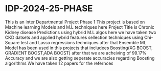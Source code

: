 # IDP-2024-25-PHASE

This is an Inter Departmental Project Phase 1 This project is based on Machine learning Models and M.L techniques here Project Title is Chronic Kidney disease Predictions using  hybrid M.L algos here we have taken two CKD datsets and applied hybrid features sellection techniques using Chi-Square test and Lasso regressions techniques after that Ensemble ML Model has been used in this projects that includees Boosting(XG BOOST, GRADIENT BOOST,ADA BOOST) after that we are acheiving of 99.17% Accuracy and we are also getting seperate accuracies regarding Boosting algorithms We have taken 12 papers for the refernces 
